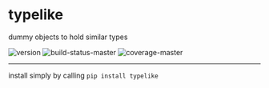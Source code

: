 
typelike
========
dummy objects to hold similar types

<nobr><img src="https://img.shields.io/pypi/v/typelike" alt="version"/></nobr>
<nobr><img src="https://img.shields.io/travis/com/lockhartlab/typelike/master"  alt="build-status-master"/></nobr>
<nobr><img src="https://img.shields.io/codecov/c/github/lockhartlab/typelike/master" alt="coverage-master"/></nobr>

<hr>

install simply by calling ```pip install typelike```

